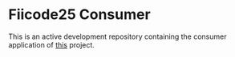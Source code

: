 # Fiicode25 Consumer

This is an active development repository containing the consumer 
application of [this](https://github.com/Team-Evian-Fiicode25) project.
